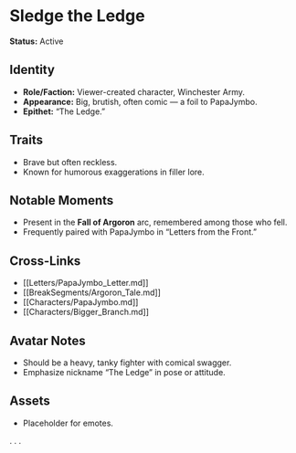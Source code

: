 # Sledge the Ledge  
**Status:** Active  

## Identity  
- **Role/Faction:** Viewer-created character, Winchester Army.  
- **Appearance:** Big, brutish, often comic — a foil to PapaJymbo.  
- **Epithet:** “The Ledge.”  

## Traits  
- Brave but often reckless.  
- Known for humorous exaggerations in filler lore.  

## Notable Moments  
- Present in the **Fall of Argoron** arc, remembered among those who fell.  
- Frequently paired with PapaJymbo in “Letters from the Front.”  

## Cross-Links  
- [[Letters/PapaJymbo_Letter.md]]  
- [[BreakSegments/Argoron_Tale.md]]  
- [[Characters/PapaJymbo.md]]  
- [[Characters/Bigger_Branch.md]]  

## Avatar Notes  
- Should be a heavy, tanky fighter with comical swagger.  
- Emphasize nickname “The Ledge” in pose or attitude.  

## Assets  
- Placeholder for emotes.  

.
.
.
